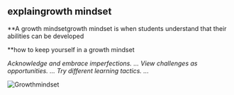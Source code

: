 

## explaingrowth mindset

**A growth mindsetgrowth mindset is when students understand that their abilities can be developed

**how to keep yourself in a growth mindset

*Acknowledge and embrace imperfections. ...
View challenges as opportunities. ...
Try different learning tactics. ...*

![Growthmindset](https://www.infinitycs.org.au/wp-content/uploads/2019/06/Fixed-and-growth-mindset-infinity-860x550.jpg)
